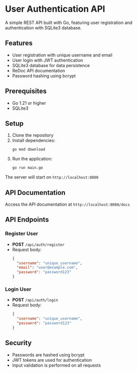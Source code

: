 # User Authentication API

A simple REST API built with Go, featuring user registration and authentication with SQLite3 database.

## Features

- User registration with unique username and email
- User login with JWT authentication
- SQLite3 database for data persistence
- ReDoc API documentation
- Password hashing using bcrypt

## Prerequisites

- Go 1.21 or higher
- SQLite3

## Setup

1. Clone the repository
2. Install dependencies:
   ```bash
   go mod download
   ```
3. Run the application:
   ```bash
   go run main.go
   ```

The server will start on `http://localhost:8080`

## API Documentation

Access the API documentation at `http://localhost:8080/docs`

## API Endpoints

### Register User
- **POST** `/api/auth/register`
- Request body:
  ```json
  {
    "username": "unique_username",
    "email": "user@example.com",
    "password": "password123"
  }
  ```

### Login User
- **POST** `/api/auth/login`
- Request body:
  ```json
  {
    "username": "unique_username",
    "password": "password123"
  }
  ```

## Security

- Passwords are hashed using bcrypt
- JWT tokens are used for authentication
- Input validation is performed on all requests 